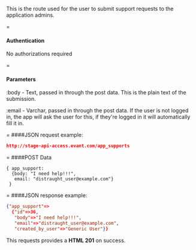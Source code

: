 <!-- --- title: POST /app_supports-->

This is the route used for the user to submit support requests to the application admins. 

=
#### Authentication

No authorizations required

=
#### Parameters

:body - Text, passed in through the post data. This is the plain text of the submission.

:email - Varchar, passed in through the post data. If the user is not logged in, the app will ask the user for this, if they're logged in it will automatically fill it in.

=
####JSON request example:
```json
http://stage-api-access.evant.com/app_supports
```

=
####POST Data
```
{ app_support: 
  {body: "I need help!!!", 
   email: "distraught_user@example.com"} 
 }
```
=
####JSON response example:

```json
{"app_support"=>
  {"id"=>36,
   "body"=>"I need help!!!",
   "email"=>"distraught_user@example.com",
   "created_by_user"=>"Generic User"}}
```

This requests provides a <strong>HTML 201</strong> on success.